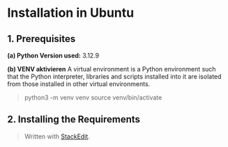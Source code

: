 # Installation in Ubuntu
## 1. Prerequisites
**(a) Python Version used:** 3.12.9

**(b) VENV aktivieren**
A virtual environment is a Python environment such that the Python interpreter, libraries and scripts installed into it are isolated from those installed in other virtual environments.

> python3 -m venv venv
source venv/bin/activate

## 2. Installing the Requirements


> Written with [StackEdit](https://stackedit.io/).
